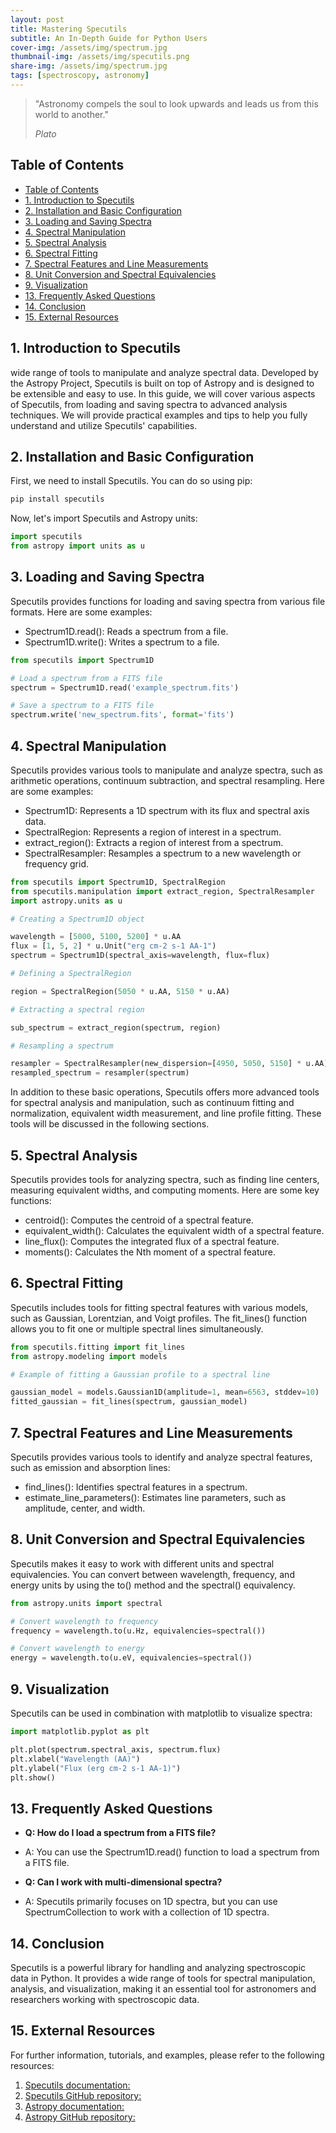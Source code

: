 ```yaml
---
layout: post
title: Mastering Specutils
subtitle: An In-Depth Guide for Python Users
cover-img: /assets/img/spectrum.jpg
thumbnail-img: /assets/img/specutils.png
share-img: /assets/img/spectrum.jpg
tags: [spectroscopy, astronomy]
---
```


> "Astronomy compels the soul to look upwards and leads us from this world to another."
>
> _Plato_
  
## Table of Contents

- [Table of Contents](#table-of-contents)
- [1. Introduction to Specutils](#1-introduction-to-specutils)
- [2. Installation and Basic Configuration](#2-installation-and-basic-configuration)
- [3. Loading and Saving Spectra](#3-loading-and-saving-spectra)
- [4. Spectral Manipulation](#4-spectral-manipulation)
- [5. Spectral Analysis](#5-spectral-analysis)
- [6. Spectral Fitting](#6-spectral-fitting)
- [7. Spectral Features and Line Measurements](#7-spectral-features-and-line-measurements)
- [8. Unit Conversion and Spectral Equivalencies](#8-unit-conversion-and-spectral-equivalencies)
- [9. Visualization](#9-visualization)
- [13. Frequently Asked Questions](#13-frequently-asked-questions)
- [14. Conclusion](#14-conclusion)
- [15. External Resources](#15-external-resources)

<a name="introduction"></a>

## 1. Introduction to Specutils

wide range of tools to manipulate and analyze spectral data. Developed by the Astropy Project, Specutils is built on top of Astropy and is designed to be extensible and easy to use.
In this guide, we will cover various aspects of Specutils, from loading and saving spectra to advanced analysis techniques. We will provide practical examples and tips to help you fully understand and utilize Specutils' capabilities.

<a name="installation"></a>

## 2. Installation and Basic Configuration

First, we need to install Specutils. You can do so using pip:

```bash
pip install specutils
```

Now, let's import Specutils and Astropy units:

```python
import specutils
from astropy import units as u

```

<a name="loading"></a>

## 3. Loading and Saving Spectra

Specutils provides functions for loading and saving spectra from various file formats. Here are some examples:

- Spectrum1D.read(): Reads a spectrum from a file.
- Spectrum1D.write(): Writes a spectrum to a file.

```python
from specutils import Spectrum1D

# Load a spectrum from a FITS file
spectrum = Spectrum1D.read('example_spectrum.fits')

# Save a spectrum to a FITS file
spectrum.write('new_spectrum.fits', format='fits')

```

<a name="spectral-manipulation"></a>

## 4. Spectral Manipulation

Specutils provides various tools to manipulate and analyze spectra, such as arithmetic operations, continuum subtraction, and spectral resampling. Here are some examples:

- Spectrum1D: Represents a 1D spectrum with its flux and spectral axis data.
- SpectralRegion: Represents a region of interest in a spectrum.
- extract_region(): Extracts a region of interest from a spectrum.
- SpectralResampler: Resamples a spectrum to a new wavelength or frequency grid.

```python
from specutils import Spectrum1D, SpectralRegion
from specutils.manipulation import extract_region, SpectralResampler
import astropy.units as u

# Creating a Spectrum1D object

wavelength = [5000, 5100, 5200] * u.AA
flux = [1, 5, 2] * u.Unit("erg cm-2 s-1 AA-1")
spectrum = Spectrum1D(spectral_axis=wavelength, flux=flux)

# Defining a SpectralRegion

region = SpectralRegion(5050 * u.AA, 5150 * u.AA)

# Extracting a spectral region

sub_spectrum = extract_region(spectrum, region)

# Resampling a spectrum

resampler = SpectralResampler(new_dispersion=[4950, 5050, 5150] * u.AA)
resampled_spectrum = resampler(spectrum)

```

In addition to these basic operations, Specutils offers more advanced tools for spectral analysis and manipulation, such as continuum fitting and normalization, equivalent width measurement, and line profile fitting. These tools will be discussed in the following sections.

<a name="spectral-analysis"></a>

## 5. Spectral Analysis

Specutils provides tools for analyzing spectra, such as finding line centers, measuring equivalent widths, and computing moments. Here are some key functions:

- centroid(): Computes the centroid of a spectral feature.
- equivalent_width(): Calculates the equivalent width of a spectral feature.
- line_flux(): Computes the integrated flux of a spectral feature.
- moments(): Calculates the Nth moment of a spectral feature.

<a name="spectral-fitting"></a>

## 6. Spectral Fitting

Specutils includes tools for fitting spectral features with various models, such as Gaussian, Lorentzian, and Voigt profiles. The fit_lines() function allows you to fit one or multiple spectral lines simultaneously.

```python
from specutils.fitting import fit_lines
from astropy.modeling import models

# Example of fitting a Gaussian profile to a spectral line

gaussian_model = models.Gaussian1D(amplitude=1, mean=6563, stddev=10)
fitted_gaussian = fit_lines(spectrum, gaussian_model)

```

<a name="spectral-features-and-line-measurements"></a>

## 7. Spectral Features and Line Measurements

Specutils provides various tools to identify and analyze spectral features, such as emission and absorption lines:

- find_lines(): Identifies spectral features in a spectrum.
- estimate_line_parameters(): Estimates line parameters, such as amplitude, center, and width.

<a name="unit-conversion-and-spectral-equivalencies"></a>

## 8. Unit Conversion and Spectral Equivalencies

Specutils makes it easy to work with different units and spectral equivalencies. You can convert between wavelength, frequency, and energy units by using the to() method and the spectral() equivalency.

```python
from astropy.units import spectral

# Convert wavelength to frequency
frequency = wavelength.to(u.Hz, equivalencies=spectral())

# Convert wavelength to energy
energy = wavelength.to(u.eV, equivalencies=spectral())

```

<a name="visualization"></a>

## 9. Visualization

Specutils can be used in combination with matplotlib to visualize spectra:

```python
import matplotlib.pyplot as plt

plt.plot(spectrum.spectral_axis, spectrum.flux)
plt.xlabel("Wavelength (AA)")
plt.ylabel("Flux (erg cm-2 s-1 AA-1)")
plt.show()

```

<a name="frequently-asked-questions"></a>

## 13. Frequently Asked Questions

- **Q: How do I load a spectrum from a FITS file?**
- A: You can use the Spectrum1D.read() function to load a spectrum from a FITS file.

- **Q: Can I work with multi-dimensional spectra?**
- A: Specutils primarily focuses on 1D spectra, but you can use SpectrumCollection to work with a collection of 1D spectra.

<a name="conclusion"></a>

## 14. Conclusion

Specutils is a powerful library for handling and analyzing spectroscopic data in Python. It provides a wide range of tools for spectral manipulation, analysis, and visualization, making it an essential tool for astronomers and researchers working with spectroscopic data.

<a name="external-resources"></a>

## 15. External Resources

For further information, tutorials, and examples, please refer to the following resources:

1. [Specutils documentation:](https://specutils.readthedocs.io/)
2. [Specutils GitHub repository:](https://github.com/astropy/specutils)
3. [Astropy documentation:](https://docs.astropy.org/)
4. [Astropy GitHub repository:](https://github.com/ast)
